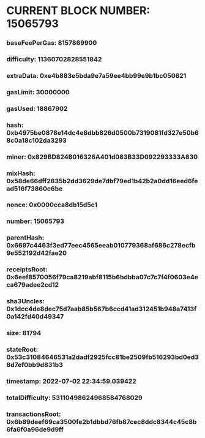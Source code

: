 # CURRENT BLOCK NUMBER: 15065793

### baseFeePerGas: 8157869900
### difficulty: 11360702828551842
### extraData: 0xe4b883e5bda9e7a59ee4bb99e9b1bc050621
### gasLimit: 30000000
### gasUsed: 18867902
### hash: 0xb4975be0878e14dc4e8dbb826d0500b7319081fd327e50b68c0a18c102da3293
### miner: 0x829BD824B016326A401d083B33D092293333A830
### mixHash: 0x58de66dff2835b2dd3629de7dbf79ed1b42b2a0dd16eed6fead516f73860e6be
### nonce: 0x0000cca8db15d5c1
### number: 15065793
### parentHash: 0x6697c4463f3ed77eec4565eeab010779368af686c278ecfb9e552192d42fae20
### receiptsRoot: 0x6eef8570056f79ca8219abf8115b6bdbba07c7c7f4f0603e4eca679adee2cd12
### sha3Uncles: 0x1dcc4de8dec75d7aab85b567b6ccd41ad312451b948a7413f0a142fd40d49347
### size: 81794
### stateRoot: 0x53c31084646531a2dadf2925fcc81be2509fb516293bd0ed38d7ef0bb9d831b3
### timestamp: 2022-07-02 22:34:59.039422
### totalDifficulty: 53110498624968584768029
### transactionsRoot: 0x6b89deef69ca3500fe2b1dbbd76fb87cec8ddc8344c45c8b6fa6f0a96de9d9ff
